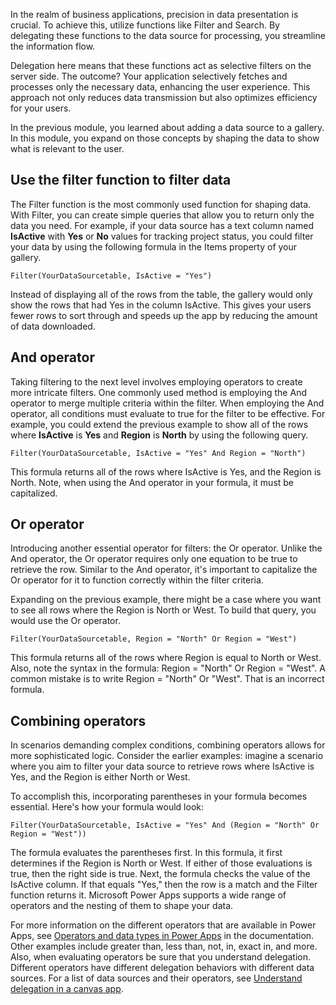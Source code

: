 In the realm of business applications, precision in data presentation is crucial. To achieve this, utilize functions like Filter and Search. By delegating these functions to the data source for processing, you streamline the information flow.

Delegation here means that these functions act as selective filters on the server side. The outcome? Your application selectively fetches and processes only the necessary data, enhancing the user experience. This approach not only reduces data transmission but also optimizes efficiency for your users.

In the previous module, you learned about adding a data source to a gallery.
In this module, you expand on those concepts by shaping the data to show
what is relevant to the user.

Use the filter function to filter data
----------------

The Filter function is the most commonly used function for shaping data.
With Filter, you can create simple queries that allow you to return only
the data you need. For example, if your data source has a text column
named **IsActive** with **Yes** or **No** values for tracking project
status, you could filter your data by using the following formula in the
Items property of your gallery.

```powerappsfl
Filter(YourDataSourcetable, IsActive = "Yes")
```

Instead of displaying all of the rows from the table, the
gallery would only show the rows that had Yes in the column IsActive.
This gives your users fewer rows to sort through and speeds up the
app by reducing the amount of data downloaded.

And operator
----------------

Taking filtering to the next level involves employing operators to create more intricate filters. One commonly used method is employing the And operator to merge multiple criteria within the filter. When employing the And operator, all conditions must evaluate to true for the filter to be effective. For example, you could extend the previous
example to show all of the rows where **IsActive** is **Yes** and
**Region** is **North** by using the following query.

```powerappsfl
Filter(YourDataSourcetable, IsActive = "Yes" And Region = "North")
```

This formula returns all of the rows where IsActive is Yes, and
the Region is North. Note, when using the And operator in your formula,
it must be capitalized.

Or operator
---------------

Introducing another essential operator for filters: the Or operator. Unlike the And operator, the Or operator requires only one equation to be true to retrieve the row. Similar to the And operator, it's important to capitalize the Or operator for it to function correctly within the filter criteria.

Expanding on the previous example, there might be a case where you want to
see all rows where the Region is North or West. To build that query, you would use the Or operator.

```powerappsfl
Filter(YourDataSourcetable, Region = "North" Or Region = "West")
```

This formula returns all of the rows where Region is equal to
North or West. Also, note the syntax in the formula: Region =
"North" Or Region = "West". A common mistake is to write Region =
"North" Or "West". That is an incorrect formula.

Combining operators
-------------------

In scenarios demanding complex conditions, combining operators allows for more sophisticated logic. Consider the earlier examples: imagine a scenario where you aim to filter your data source to retrieve rows where IsActive is Yes, and the Region is either North or West.

To accomplish this, incorporating parentheses in your formula becomes essential. Here's how your formula would look:

```powerappsfl
Filter(YourDataSourcetable, IsActive = "Yes" And (Region = "North" Or Region = "West"))
```

The formula evaluates the parentheses first. In this formula, it
first determines if the Region is North or West. If either of those
evaluations is true, then the right side is true. Next, the formula
checks the value of the IsActive column. If that equals "Yes," then
the row is a match and the Filter function returns it.
Microsoft Power Apps supports a wide range of operators and the nesting of them to
shape your data.

For more information on the different operators that are available in
Power Apps, see [Operators and data types in Power Apps](/power-apps/maker/canvas-apps/functions/operators/?azure-portal=true)
in the documentation. Other examples include greater
than, less than, not, in, exact in, and more. Also, when evaluating
operators be sure that you understand delegation. Different operators have
different delegation behaviors with different data sources. For a list
of data sources and their operators,
see [Understand delegation in a canvas app](/power-apps/maker/canvas-apps/delegation-list/?azure-portal=true).
